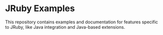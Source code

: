 JRuby Examples
==============

This repository contains examples and documentation for features specific to JRuby, like Java integration and Java-based extensions.
